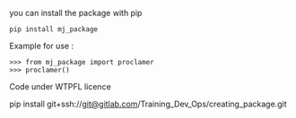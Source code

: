 you can install the package with pip

    pip install mj_package

Example for use : 
   
    >>> from mj_package import proclamer
    >>> proclamer()

Code under WTPFL licence

pip install git+ssh://git@gitlab.com/Training_Dev_Ops/creating_package.git